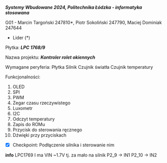 ***Systemy Wbudowane 2024, Politechnika Łódzka - informatyka stosowana***

G01 - Marcin Targoński 247810*, Piotr Sokoliński 247790, Maciej Dominiak 247644
 - Lider (*)

Płytka:
***LPC 1768/9***

Nazwa projektu:
***Kontroler rolet okiennych***

Wymagane peryferia:
Płytka
Silnik
Czujnik światła
Czujnik temperatury

Funkcjonalności:
1. OLED
2. SPI
3. PWM
4. Zegar czasu rzeczywistego
5. Luxometr
6. I2C
7. Odczyt temperatury
8. Zapis do ROMu
9. Przycisk do sterowania ręcznego
10. Dźwięki przy przyciskach

- [x] Checkpoint:
Podłączenie silnika i sterowanie nim

**info**
LPC1769 I ma VIN ~1.7V tj. za mało na silnik
P2_9 -> IN1
P2_10 -> IN2
